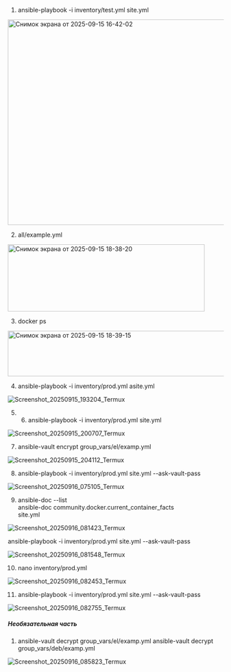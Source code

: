 1. ansible-playbook -i inventory/test.yml site.yml 
<img width="1243" height="478" alt="Снимок экрана от 2025-09-15 16-42-02" src="https://github.com/user-attachments/assets/379e1ea4-5555-4e17-a000-e55bcc8fe497" />

2. all/example.yml<br>
<img width="459" height="156" alt="Снимок экрана от 2025-09-15 18-38-20" src="https://github.com/user-attachments/assets/1949c9c5-11ed-4802-ad4b-ffc86100913d" />

3. docker ps<br>
<img width="1117" height="106" alt="Снимок экрана от 2025-09-15 18-39-15" src="https://github.com/user-attachments/assets/dbe7bc5e-5d14-49c8-b39f-ee419df0af31" />


4. ansible-playbook -i inventory/prod.yml asite.yml

![Screenshot_20250915_193204_Termux](https://github.com/user-attachments/assets/e476019d-21bf-4983-9842-199c4f2f74e0)

5. 6. ansible-playbook -i inventory/prod.yml site.yml

![Screenshot_20250915_200707_Termux](https://github.com/user-attachments/assets/26818ffb-769d-4103-83c7-1ca94e7199b2)
  
7. ansible-vault encrypt group_vars/el/examp.yml

![Screenshot_20250915_204112_Termux](https://github.com/user-attachments/assets/a4007829-cc80-4caf-a6f3-8f9f34b04173)

8. ansible-playbook -i inventory/prod.yml site.yml --ask-vault-pass

![Screenshot_20250916_075105_Termux](https://github.com/user-attachments/assets/27325bf8-322b-4939-9cb0-e2d8470858f6)

9. ansible-doc --list<br>
   ansible-doc community.docker.current_container_facts<br>
   site.yml<br>
   
![Screenshot_20250916_081423_Termux](https://github.com/user-attachments/assets/4215629c-c8ae-4234-90ad-f99d588e6f34)

   ansible-playbook -i inventory/prod.yml site.yml --ask-vault-pass
   
![Screenshot_20250916_081548_Termux](https://github.com/user-attachments/assets/5e2d0113-d3ac-427b-9dd1-3f0ccb380d8a)

10. nano inventory/prod.yml

![Screenshot_20250916_082453_Termux](https://github.com/user-attachments/assets/d67311ae-c399-4cbc-b050-8299fd3db21f)

11. ansible-playbook -i inventory/prod.yml site.yml --ask-vault-pass

![Screenshot_20250916_082755_Termux](https://github.com/user-attachments/assets/a0c004f2-4d5c-4bfc-a271-a12de9ff3dda)

##### Необязательная часть

1. ansible-vault decrypt group_vars/el/examp.yml
   ansible-vault decrypt group_vars/deb/examp.yml

![Screenshot_20250916_085823_Termux](https://github.com/user-attachments/assets/cf129bf2-acfd-401a-a997-fc07e56ecca1)


